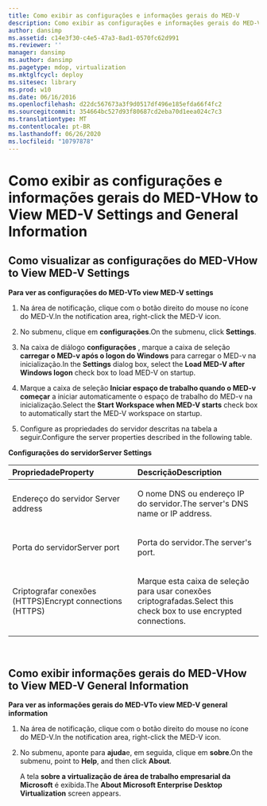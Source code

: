 ```yaml
---
title: Como exibir as configurações e informações gerais do MED-V
description: Como exibir as configurações e informações gerais do MED-V
author: dansimp
ms.assetid: c14e3f30-c4e5-47a3-8ad1-0570fc62d991
ms.reviewer: ''
manager: dansimp
ms.author: dansimp
ms.pagetype: mdop, virtualization
ms.mktglfcycl: deploy
ms.sitesec: library
ms.prod: w10
ms.date: 06/16/2016
ms.openlocfilehash: d22dc567673a3f9d0517df496e185efda66f4fc2
ms.sourcegitcommit: 354664bc527d93f80687cd2eba70d1eea024c7c3
ms.translationtype: MT
ms.contentlocale: pt-BR
ms.lasthandoff: 06/26/2020
ms.locfileid: "10797878"
---
```

# <span data-ttu-id="2472e-103">Como exibir as configurações e informações gerais do MED-V</span><span class="sxs-lookup"><span data-stu-id="2472e-103">How to View MED-V Settings and General Information</span></span>


## <span data-ttu-id="2472e-104">Como visualizar as configurações do MED-V</span><span class="sxs-lookup"><span data-stu-id="2472e-104">How to View MED-V Settings</span></span>


**<span data-ttu-id="2472e-105">Para ver as configurações do MED-V</span><span class="sxs-lookup"><span data-stu-id="2472e-105">To view MED-V settings</span></span>**

1.  <span data-ttu-id="2472e-106">Na área de notificação, clique com o botão direito do mouse no ícone do MED-V.</span><span class="sxs-lookup"><span data-stu-id="2472e-106">In the notification area, right-click the MED-V icon.</span></span>

2.  <span data-ttu-id="2472e-107">No submenu, clique em **configurações**.</span><span class="sxs-lookup"><span data-stu-id="2472e-107">On the submenu, click **Settings**.</span></span>

3.  <span data-ttu-id="2472e-108">Na caixa de diálogo **configurações** , marque a caixa de seleção **carregar o MED-v após o logon do Windows** para carregar o MED-v na inicialização.</span><span class="sxs-lookup"><span data-stu-id="2472e-108">In the **Settings** dialog box, select the **Load MED-V after Windows logon** check box to load MED-V on startup.</span></span>

4.  <span data-ttu-id="2472e-109">Marque a caixa de seleção **Iniciar espaço de trabalho quando o MED-v começar** a iniciar automaticamente o espaço de trabalho do MED-v na inicialização.</span><span class="sxs-lookup"><span data-stu-id="2472e-109">Select the **Start Workspace when MED-V starts** check box to automatically start the MED-V workspace on startup.</span></span>

5.  <span data-ttu-id="2472e-110">Configure as propriedades do servidor descritas na tabela a seguir.</span><span class="sxs-lookup"><span data-stu-id="2472e-110">Configure the server properties described in the following table.</span></span>

**<span data-ttu-id="2472e-111">Configurações do servidor</span><span class="sxs-lookup"><span data-stu-id="2472e-111">Server Settings</span></span>**

<table>
<colgroup>
<col width="50%" />
<col width="50%" />
</colgroup>
<thead>
<tr class="header">
<th align="left"><span data-ttu-id="2472e-112">Propriedade</span><span class="sxs-lookup"><span data-stu-id="2472e-112">Property</span></span></th>
<th align="left"><span data-ttu-id="2472e-113">Descrição</span><span class="sxs-lookup"><span data-stu-id="2472e-113">Description</span></span></th>
</tr>
</thead>
<tbody>
<tr class="odd">
<td align="left"><p><span data-ttu-id="2472e-114">Endereço do servidor 
</span><span class="sxs-lookup"><span data-stu-id="2472e-114">Server address</span></span></p></td>
<td align="left"><p><span data-ttu-id="2472e-115">O nome DNS ou endereço IP do servidor.</span><span class="sxs-lookup"><span data-stu-id="2472e-115">The server's DNS name or IP address.</span></span></p></td>
</tr>
<tr class="even">
<td align="left"><p><span data-ttu-id="2472e-116">Porta do servidor</span><span class="sxs-lookup"><span data-stu-id="2472e-116">Server port</span></span></p></td>
<td align="left"><p><span data-ttu-id="2472e-117">Porta do servidor.</span><span class="sxs-lookup"><span data-stu-id="2472e-117">The server's port.</span></span></p></td>
</tr>
<tr class="odd">
<td align="left"><p><span data-ttu-id="2472e-118">Criptografar conexões (HTTPS)</span><span class="sxs-lookup"><span data-stu-id="2472e-118">Encrypt connections (HTTPS)</span></span></p></td>
<td align="left"><p><span data-ttu-id="2472e-119">Marque esta caixa de seleção para usar conexões criptografadas.</span><span class="sxs-lookup"><span data-stu-id="2472e-119">Select this check box to use encrypted connections.</span></span></p></td>
</tr>
</tbody>
</table>

 

## <span data-ttu-id="2472e-120">Como exibir informações gerais do MED-V</span><span class="sxs-lookup"><span data-stu-id="2472e-120">How to View MED-V General Information</span></span>


**<span data-ttu-id="2472e-121">Para ver as informações gerais do MED-V</span><span class="sxs-lookup"><span data-stu-id="2472e-121">To view MED-V general information</span></span>**

1.  <span data-ttu-id="2472e-122">Na área de notificação, clique com o botão direito do mouse no ícone do MED-V.</span><span class="sxs-lookup"><span data-stu-id="2472e-122">In the notification area, right-click the MED-V icon.</span></span>

2.  <span data-ttu-id="2472e-123">No submenu, aponte para **ajuda**e, em seguida, clique em **sobre**.</span><span class="sxs-lookup"><span data-stu-id="2472e-123">On the submenu, point to **Help**, and then click **About**.</span></span>

    <span data-ttu-id="2472e-124">A tela **sobre a virtualização de área de trabalho empresarial da Microsoft** é exibida.</span><span class="sxs-lookup"><span data-stu-id="2472e-124">The **About Microsoft Enterprise Desktop Virtualization** screen appears.</span></span>

 

 





